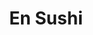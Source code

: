 ---
layout: place
title: En Sushi
permalink: /california/los-angeles/en-sushi.html
stateAbbr: CA
stateName: California
cityName: Los Angeles
seo:
  type: restaurant
  links: http://ensushisantamonica.com/
place_id: ChIJlb5tDG-7woARIuoQ-utARi8
photos:
  - name: >-
      places/ChIJlb5tDG-7woARIuoQ-utARi8/photos/AeeoHcKL8CRMbcq4vWUn8bzSGGGEqH2VNkpJTtdtOJ2W0jZ_AhcMjemSd2sO_f2O2_6F8CFogQ-QIZqxT-_9iP8-IvWwez2wL3GNH2orVu2evY-Gl4W6tMXaXnu0svCDC_O2a10eLLJ2Avc91ClfZvVDAIFaEoiUFqFfb7QoKUqILVQ3H1YFXLYJD5JWiZKHjLI-C5CXDZGtYDJBCw8iZ5o1E7UdW-SfkH16QM24JvWAjxpR2VTgJLhsuasPqZaf_Oy0IhtCqtj_Y8j4hf23aUcOgJdn9vlwFAZkuwfPZXZTgvoZ3HcKZMQdH09HoJ-xzzoKuOKwIFB4eQ04QpilhqV6eklO7Y0LVEU5VkOxKQbBb3wdzc0ushxN60Xdw_f_q6hOElREmGPXhJkJ9lJENZ7JEpzfxpPAkCJrauGPy4KT_RmzEg
    widthPx: 4032
    heightPx: 3024
    authorAttributions:
      - displayName: LB
        uri: https://maps.google.com/maps/contrib/111658485465707052528
        photoUri: >-
          https://lh3.googleusercontent.com/a-/ALV-UjVgLa2EfOsF0Z5WBvprOeX9bYHdehTdix7E0ftRu5tHN-StBRCyDw=s100-p-k-no-mo
    flagContentUri: >-
      https://www.google.com/local/imagery/report/?cb_client=maps_api_places.places_api&image_key=!1e10!2sCIHM0ogKEICAgICupdL4fA&hl=en-US
    googleMapsUri: >-
      https://www.google.com/maps/place//data=!3m4!1e2!3m2!1sCIHM0ogKEICAgICupdL4fA!2e10!4m2!3m1!1s0x80c2bb6f0c6dbe95:0x2f4640ebfa10ea22
  - name: >-
      places/ChIJlb5tDG-7woARIuoQ-utARi8/photos/AeeoHcLvTzI7hEsUHKOGKVWlQa0_YOQUPELiVZSnf43mfGr1-d16rqJM39nlJcE1wmlmcNJJ1YsPioGYmGt8Lg_QselpGzJjqHlqiDiv766BFC5w2Lsr4o8Uo2EyDNsLq92JYGX_aq6IskmPP1487YYCXfTNR4pObchBgDBtSqE5a3K5cKdEGVnCq4TvdNXJT4XysnfftZQ6GQTg8nyBvJ4xxmi1E4VzLfTqYM1oxzoDC-k4OG_sszAHbW6sZSHnoFp5UmUTAnliY--CnOfEuGMTi4hr0IUuICghZOxpvW9W6CERqIzTLbtfwop8IKK1Dya4LQeDOlGowYcb4kQwlCaWiOzwEWYqEcBcmAbAq7mlyLyrimkEOX4qgpqIWwkZsJLUYs9zgf4uSXS8CzPeNWaYYZZsQZZ-dFQEWB9FOuhVB9ASOg
    widthPx: 3000
    heightPx: 4000
    authorAttributions:
      - displayName: Mariel Perales
        uri: https://maps.google.com/maps/contrib/107844757706015084727
        photoUri: >-
          https://lh3.googleusercontent.com/a-/ALV-UjUGsrpiM0STTW5VZ8B4hftnmY-5LyA0aQwMZSIk984Tyf9ZgPFj=s100-p-k-no-mo
    flagContentUri: >-
      https://www.google.com/local/imagery/report/?cb_client=maps_api_places.places_api&image_key=!1e10!2sCIHM0ogKEICAgID99ou2CA&hl=en-US
    googleMapsUri: >-
      https://www.google.com/maps/place//data=!3m4!1e2!3m2!1sCIHM0ogKEICAgID99ou2CA!2e10!4m2!3m1!1s0x80c2bb6f0c6dbe95:0x2f4640ebfa10ea22
  - name: >-
      places/ChIJlb5tDG-7woARIuoQ-utARi8/photos/AeeoHcLTCmzaBMD6Pd8doYZBfqGzWH8Z6SW2YWWxvtx9ToHtVpYnEOIcr6iH20De0DcymOdJjm2969G-hpFZUZdlBiJSIaBK_3wh_yBCeLAk0nKX1QbMGPKzTFv7ChJFMzgMI6nMqV-aF7gVuPucmuHZZaE33diP4u-8HsPl4uqeDXT2dK4Yy36lmvjE4lV6YzxAHh4vxDP9tprYUJertc2TTOo-gaVbV14hYWR9bCqwZC4DXxMdx33dKJhvdqXW646MHSR-fmkHfOCAj4DIiLSjppfFd_H89FgaaIdyF34YAl0fNJDAHqiRbofh-WJC-Sczif-rGwpW8ed2TB7l4wadwI-5aR9e-bICrmkh_L2w21NV70LUemvRZcIvpyDgfCd1Y5HrA9kmMnmT5bQ-ZdNkTe3bi3cmbFhEE1CaL7UMHT8
    widthPx: 4000
    heightPx: 2252
    authorAttributions:
      - displayName: yyuu gg
        uri: https://maps.google.com/maps/contrib/101835521434499504897
        photoUri: >-
          https://lh3.googleusercontent.com/a/ACg8ocLnG90Ix3HStQRxdYhbDQjeQxFdigL7QAr0KB2xjW6YUHllLA=s100-p-k-no-mo
    flagContentUri: >-
      https://www.google.com/local/imagery/report/?cb_client=maps_api_places.places_api&image_key=!1e10!2sCIHM0ogKEICAgMCwzIyvXg&hl=en-US
    googleMapsUri: >-
      https://www.google.com/maps/place//data=!3m4!1e2!3m2!1sCIHM0ogKEICAgMCwzIyvXg!2e10!4m2!3m1!1s0x80c2bb6f0c6dbe95:0x2f4640ebfa10ea22
  - name: >-
      places/ChIJlb5tDG-7woARIuoQ-utARi8/photos/AeeoHcLxqH9qx2wk21OgADyeTg8YzaTJpcscA70ILi9Louz8NdvghtK85j9KQkCt0UOUSkdfUsKCTuWG9dXuGt7utoplVThtTOM8ZP8ogi9z5-Z61khKGCqxdHkZ23mWLvRW7dUDbfKiV_IhxKcZ5tlwuPVMVX5D0Azoyr1CHWRsI8oDBe3U5-OcYL661tJoCdrHjT0Llr0P_jQg-aL2MlU24zKNcnfZfoSqkTgemYfv2sb1esVtdLwQnvj2zyU4BhiijIYyp-0wredZdwc7Tbfe7cA_Ji4bbEcBWS-xGwTERB7_DS_XTk0eYwWNL1zkSq_NcgD_Jdy1s2v8shLXpQCgSZPdyfOqg44aJQTjih-wR9w57CHeTvtG3RxXVj9M4YoVS4nqGfGj6z21WpYC5Ci0iPIyNKzP5VsaJo_iXU6y76SbjUet
    widthPx: 3024
    heightPx: 4032
    authorAttributions:
      - displayName: Diva Ramirez
        uri: https://maps.google.com/maps/contrib/114128639849031378844
        photoUri: >-
          https://lh3.googleusercontent.com/a-/ALV-UjVVnwPzrfiTamcuV2clEAbuLDiY20S_aeQRoJCZH2lmyk0cctFt=s100-p-k-no-mo
    flagContentUri: >-
      https://www.google.com/local/imagery/report/?cb_client=maps_api_places.places_api&image_key=!1e10!2sCIHM0ogKEICAgIDE2t6NvQE&hl=en-US
    googleMapsUri: >-
      https://www.google.com/maps/place//data=!3m4!1e2!3m2!1sCIHM0ogKEICAgIDE2t6NvQE!2e10!4m2!3m1!1s0x80c2bb6f0c6dbe95:0x2f4640ebfa10ea22
  - name: >-
      places/ChIJlb5tDG-7woARIuoQ-utARi8/photos/AeeoHcK_PWjSskmBcy1OgiBlZwtE4nDBb2HUBfcFG_c3XD5fRcwl8hLOHs1W9D8-iSPXUMEmNceHHh6W6X-IodwOJvRuyo9wXjDcIPQf1a-IUOy7PT2xhh04VZUMGSMlTzU12pbdcHIQb1XeakFER9Z8lfIHojCsh75cFmfCp9kZNvWdpYTKigYj6JN5z_WzEmh8TU5EyMeMMMY7_sqZMfnDUllog2NR0dYSS5TwnnE-IdX8NmnOC0WS96FPXl4sqCgnT9Grl_gy4n_De09n8e-863DNlOzUtq1lOSbxQ8NPpSAoE1VD5vsOj3CWANMjS_BoHIYaOEwgcL3tNWZ_ZbsseNP1T46_X8TYLTvqlwP1ORjDTPtWPFtzEU7HeLBRi3kIKD0rOf-sY5PzqQLNqdvd-BH8MQtdrxx-PArkZNYgQ2ZqSA
    widthPx: 1920
    heightPx: 1440
    authorAttributions:
      - displayName: Tracy Bagdon
        uri: https://maps.google.com/maps/contrib/100006160138835101152
        photoUri: >-
          https://lh3.googleusercontent.com/a-/ALV-UjWUDR_KWw4vykmT07LJV3Uzcmz9alMiPJa7zZ_cbVOR1JMal2JupA=s100-p-k-no-mo
    flagContentUri: >-
      https://www.google.com/local/imagery/report/?cb_client=maps_api_places.places_api&image_key=!1e10!2sCIHM0ogKEICAgMCI9t7sHQ&hl=en-US
    googleMapsUri: >-
      https://www.google.com/maps/place//data=!3m4!1e2!3m2!1sCIHM0ogKEICAgMCI9t7sHQ!2e10!4m2!3m1!1s0x80c2bb6f0c6dbe95:0x2f4640ebfa10ea22
  - name: >-
      places/ChIJlb5tDG-7woARIuoQ-utARi8/photos/AeeoHcIdm0J8Can2XBv4xUlNx5o0aUBUTzHy4YxmPp3KauuGs8nmMv2IOowmVFzY_S55lOBm6VKLp1thQv8D1D6JLTsSzuvYnZDczbLP1ir5GjMJHfSSIoFdn9gpuX5v2Sz8N2TqLDEXFN6Snf33VcUwSEF1tYM6TbeUVgrufde5lF7tnffvR1GfjfyezwjP5wpezUQ_gLP1QYxpGRG2wS4JXluZHN0wg4Ng7gZYRmu0a_G75pc6GcfAvKifmiAbBqdHR-IHLGXsC4CnjOI3PU0Wgl7CmBnJ8JrZx5DMh7oCD0-_UhBMunL--xmqizqLu1t54mL9uy0fPFsaGCAreQ9oBbmde5evAGhIafhcbj_1Vw7oQE2M_3ygXicBfz01ktlvseCRLCBWDG-lwKePRQy38WiQwCm807TkCOqjX289Npgc2vWK
    widthPx: 1920
    heightPx: 1920
    authorAttributions:
      - displayName: Sparklewolfie
        uri: https://maps.google.com/maps/contrib/104351461334690149975
        photoUri: >-
          https://lh3.googleusercontent.com/a-/ALV-UjWz_x0UVv5bdndZrKE6ZBipdAbg5uvPtmX4myP7XfCuWH1jbMPolQ=s100-p-k-no-mo
    flagContentUri: >-
      https://www.google.com/local/imagery/report/?cb_client=maps_api_places.places_api&image_key=!1e10!2sCIHM0ogKEICAgIC-0MHV5QE&hl=en-US
    googleMapsUri: >-
      https://www.google.com/maps/place//data=!3m4!1e2!3m2!1sCIHM0ogKEICAgIC-0MHV5QE!2e10!4m2!3m1!1s0x80c2bb6f0c6dbe95:0x2f4640ebfa10ea22
  - name: >-
      places/ChIJlb5tDG-7woARIuoQ-utARi8/photos/AeeoHcJ-OMn53Z1W9RlpIS0jMQM9AiEQWkTV0rPQDclx7s84fURUHWoF7TM8kYIO_qaXOCA18CYtLIOfkI7CiJL-O_gFMuVyHEDsppbNqFgDWYQ9hSL1zBXsYlZ4LnK-o0mDUaOs5BW4G0S8ELkz04KH3cs7RdhIlF0hK4NozpmwYBUw5kt2gZb5Zpi306yc7sA2pY0F-fBvwtKsvries5qY4-j0fJjZyq4DmQkMHd5K_pPkI2vGErqBh8wSTMgvKHorPl287FNaa_eyP4KnfekqSBXdLfef-lMZ4Zj_9JT0dJD2n_i1KG6zq1StVjet4ieOSk0F-SGM4OAj4NdU2dKJiq4uKa_rUI3sTZ1AV7X47Ke8CSmJktjrge_S-3N1_odQs3PyNWnrv2HlSGNqcpcRaqc4Mq-QwpX4DU0quFDMOnV1JA
    widthPx: 4032
    heightPx: 3024
    authorAttributions:
      - displayName: Rick Norton
        uri: https://maps.google.com/maps/contrib/101735641132681502770
        photoUri: >-
          https://lh3.googleusercontent.com/a/ACg8ocJGv_nWioj_doQ_Pei2xWITt6zLvVCJdQ3YUrIMesnDe8Z90A=s100-p-k-no-mo
    flagContentUri: >-
      https://www.google.com/local/imagery/report/?cb_client=maps_api_places.places_api&image_key=!1e10!2sCIHM0ogKEICAgIC-krb6dA&hl=en-US
    googleMapsUri: >-
      https://www.google.com/maps/place//data=!3m4!1e2!3m2!1sCIHM0ogKEICAgIC-krb6dA!2e10!4m2!3m1!1s0x80c2bb6f0c6dbe95:0x2f4640ebfa10ea22
  - name: >-
      places/ChIJlb5tDG-7woARIuoQ-utARi8/photos/AeeoHcKU2q7zkqN6J5LS0rDzx1uRp0KvbQvt90sARWZvFVGaTTTjTcVhGQohFKZqSdzUfzFjywX-lU5ZFdWia8cSngUzG1WajpJDfXtLPMfvcvCHycNZQBgTspoAfHoFHF_uKuSQzvOeXFKMXq3zuAKq6pPH2Z1q8jjM6brZMGeA-0bd6NYIfSINX98rvXGHV3vVNv-YGXxe9MZ6rjymS694JH4DoE9A5WQ-r8yE7RzcFWAdZxJmmFQr81OoZYKSJSAOtTZNGREMNyquwrRoCno9wAcnMT0S7yolVisKPi7NOWeoMDhjpyZUmR-qLVvIm9wP8jjADDPB5qR391_fnfHzjBhbSSu0eU1KA-cpE2x_5Yvk9ShOHWh-SzbOIyfz3V3MajH0yUO7FTvwLkTqQUWhBRLPZG7fN_9cvdgwupfOnm2KoROM
    widthPx: 3024
    heightPx: 4032
    authorAttributions:
      - displayName: Natalie Marrero
        uri: https://maps.google.com/maps/contrib/114293997219877393101
        photoUri: >-
          https://lh3.googleusercontent.com/a-/ALV-UjVl0PwcaDqOqiriAoERip8FR2zhei5_zdpfbCyx2CGAi0eeDFFFzQ=s100-p-k-no-mo
    flagContentUri: >-
      https://www.google.com/local/imagery/report/?cb_client=maps_api_places.places_api&image_key=!1e10!2sCIHM0ogKEICAgIDr-9eE5gE&hl=en-US
    googleMapsUri: >-
      https://www.google.com/maps/place//data=!3m4!1e2!3m2!1sCIHM0ogKEICAgIDr-9eE5gE!2e10!4m2!3m1!1s0x80c2bb6f0c6dbe95:0x2f4640ebfa10ea22
  - name: >-
      places/ChIJlb5tDG-7woARIuoQ-utARi8/photos/AeeoHcLW5AbJnGDZfFbl6IUkTX-_quCRcIKa6IQHQR-hX3A3HDUC2EfGKpH0n4WpmPCKFfC-DkGYToHB1i0Wr3dkVpVrdGLnNh4k5bBhgYNeGUm5xa_Cv8Noy12Mtnjs0-Sduo0MmbbjZ3aMEv8wlHt2O354p9kP_D9AZo3JtyZZzGknGg2paZHWOlBvUVvo4m3hV6uKzLbZjg1q3iHgbk95TRTf3PGKuQZ52ceABkvuV5VkpumkA5hc6SxItafN4hdsOmZ4_wBxEILMprYw0EgrarPTlVPMkfOHPh2_tqcXVMYPCcKBjalW09BIAAbuKUH2l29OCp5pT2m8AH7RAIvppt_Ec_2WPpdRmMswUSnbzjxiZdVJkIjErHQeYUp-Yhlgdhsq81xd2UVAobZRoRtFwgDZtmgFfca8xzBVwaSozMHkL0LO
    widthPx: 3024
    heightPx: 4032
    authorAttributions:
      - displayName: Ahava Space
        uri: https://maps.google.com/maps/contrib/102062191946664783503
        photoUri: >-
          https://lh3.googleusercontent.com/a-/ALV-UjWQhCfMT2L8luIjD3hW2yKw4Qd7RcwLgMqRmdSBu9Y3MQbUQ7JfiQ=s100-p-k-no-mo
    flagContentUri: >-
      https://www.google.com/local/imagery/report/?cb_client=maps_api_places.places_api&image_key=!1e10!2sCIHM0ogKEICAgICBn5HEvQE&hl=en-US
    googleMapsUri: >-
      https://www.google.com/maps/place//data=!3m4!1e2!3m2!1sCIHM0ogKEICAgICBn5HEvQE!2e10!4m2!3m1!1s0x80c2bb6f0c6dbe95:0x2f4640ebfa10ea22
  - name: >-
      places/ChIJlb5tDG-7woARIuoQ-utARi8/photos/AeeoHcLleJeG1keECjstIGH8CrIRRLg2edZ_LznfyEMVWqfP7Q5hkF3Z6_jCPib6oFqVP82dz-C1qbABEMPKVcUa0ZV2SnMTntKZlgmp8NbEseECzoaortoacghQU3spi3S2dRnXfbUurfCudjRAzGpEgX9i-nZB2oprK6T00nAvl0_hxPNjvy28pWwhTjtBTF75zC_Qcnh6i3mYGMyZA-oJppKrYB3BKZS6S_J2GMYcA-qhfqA1NJhTuJve2jNRi0mL0DVF7M5yQBaXzjx3Eg-kkG4PaDpm7x_fRzl4ZvWW3pWebLOGUTSvup8fEU9DYniEAJLPSyifgs6xTnuM2xIBZyIkkL9mwCvie53xwSWuu2LEngOIVCeziGDUCY3Ba4we-bIK91JacCOvu-MBGR6kDgOok9V7lNboEMjYdQQ1-O6qWRSG
    widthPx: 4128
    heightPx: 2322
    authorAttributions:
      - displayName: AsyA Bell
        uri: https://maps.google.com/maps/contrib/101620968954798486378
        photoUri: >-
          https://lh3.googleusercontent.com/a-/ALV-UjWBu4l1rR8ngUubU_uV59yG8ogpEk9OS7bZG3P8loCAq7311Ac=s100-p-k-no-mo
    flagContentUri: >-
      https://www.google.com/local/imagery/report/?cb_client=maps_api_places.places_api&image_key=!1e10!2sCIHM0ogKEICAgICEjda_8QE&hl=en-US
    googleMapsUri: >-
      https://www.google.com/maps/place//data=!3m4!1e2!3m2!1sCIHM0ogKEICAgICEjda_8QE!2e10!4m2!3m1!1s0x80c2bb6f0c6dbe95:0x2f4640ebfa10ea22
address: 11651 Santa Monica Blvd, Los Angeles, CA 90025, USA
street: 11651 Santa Monica Blvd
city: Los Angeles
state: CA
zip: '90025'
country: USA
neighborhood: Sawtelle
latitude: '34.044373'
longitude: '-118.455319'
accessibility_options:
  wheelchairAccessibleParking: true
  wheelchairAccessibleEntrance: true
  wheelchairAccessibleRestroom: true
  wheelchairAccessibleSeating: true
business_status: OPERATIONAL
name: En Sushi
google_maps_links:
  directionsUri: >-
    https://www.google.com/maps/dir//''/data=!4m7!4m6!1m1!4e2!1m2!1m1!1s0x80c2bb6f0c6dbe95:0x2f4640ebfa10ea22!3e0
  placeUri: https://maps.google.com/?cid=3406481550409263650
  writeAReviewUri: >-
    https://www.google.com/maps/place//data=!4m3!3m2!1s0x80c2bb6f0c6dbe95:0x2f4640ebfa10ea22!12e1
  reviewsUri: >-
    https://www.google.com/maps/place//data=!4m4!3m3!1s0x80c2bb6f0c6dbe95:0x2f4640ebfa10ea22!9m1!1b1
  photosUri: >-
    https://www.google.com/maps/place//data=!4m3!3m2!1s0x80c2bb6f0c6dbe95:0x2f4640ebfa10ea22!10e5
primary_type: Japanese Restaurant
opening_hours:
  openNow: true
  periods:
    - open:
        day: 0
        hour: 11
        minute: 45
      close:
        day: 0
        hour: 22
        minute: 0
    - open:
        day: 1
        hour: 15
        minute: 0
      close:
        day: 1
        hour: 22
        minute: 0
    - open:
        day: 2
        hour: 11
        minute: 45
      close:
        day: 2
        hour: 22
        minute: 0
    - open:
        day: 3
        hour: 11
        minute: 45
      close:
        day: 3
        hour: 22
        minute: 0
    - open:
        day: 4
        hour: 11
        minute: 45
      close:
        day: 4
        hour: 22
        minute: 30
    - open:
        day: 5
        hour: 11
        minute: 45
      close:
        day: 5
        hour: 22
        minute: 30
    - open:
        day: 6
        hour: 11
        minute: 45
      close:
        day: 6
        hour: 22
        minute: 30
  weekdayDescriptions:
    - 'Monday: 3:00 – 10:00 PM'
    - 'Tuesday: 11:45 AM – 10:00 PM'
    - 'Wednesday: 11:45 AM – 10:00 PM'
    - 'Thursday: 11:45 AM – 10:30 PM'
    - 'Friday: 11:45 AM – 10:30 PM'
    - 'Saturday: 11:45 AM – 10:30 PM'
    - 'Sunday: 11:45 AM – 10:00 PM'
  nextCloseTime: '2025-05-04T05:30:00Z'
secondary_opening_hours:
  - openNow: true
    periods:
      - open:
          day: 0
          hour: 15
          minute: 0
        close:
          day: 0
          hour: 19
          minute: 0
      - open:
          day: 1
          hour: 15
          minute: 0
        close:
          day: 1
          hour: 19
          minute: 0
      - open:
          day: 1
          hour: 21
          minute: 0
        close:
          day: 1
          hour: 22
          minute: 0
      - open:
          day: 2
          hour: 15
          minute: 0
        close:
          day: 2
          hour: 19
          minute: 0
      - open:
          day: 2
          hour: 21
          minute: 0
        close:
          day: 2
          hour: 22
          minute: 0
      - open:
          day: 3
          hour: 15
          minute: 0
        close:
          day: 3
          hour: 19
          minute: 0
      - open:
          day: 3
          hour: 21
          minute: 0
        close:
          day: 3
          hour: 22
          minute: 0
      - open:
          day: 4
          hour: 15
          minute: 0
        close:
          day: 4
          hour: 19
          minute: 0
      - open:
          day: 4
          hour: 21
          minute: 0
        close:
          day: 4
          hour: 22
          minute: 30
      - open:
          day: 5
          hour: 15
          minute: 0
        close:
          day: 5
          hour: 19
          minute: 0
      - open:
          day: 6
          hour: 15
          minute: 0
        close:
          day: 6
          hour: 19
          minute: 0
    weekdayDescriptions:
      - 'Monday: 3:00 – 7:00 PM, 9:00 – 10:00 PM'
      - 'Tuesday: 3:00 – 7:00 PM, 9:00 – 10:00 PM'
      - 'Wednesday: 3:00 – 7:00 PM, 9:00 – 10:00 PM'
      - 'Thursday: 3:00 – 7:00 PM, 9:00 – 10:30 PM'
      - 'Friday: 3:00 – 7:00 PM'
      - 'Saturday: 3:00 – 7:00 PM'
      - 'Sunday: 3:00 – 7:00 PM'
    secondaryHoursType: HAPPY_HOUR
    nextCloseTime: '2025-05-04T02:00:00Z'
phone: (310) 477-1551
price_level: PRICE_LEVEL_MODERATE
price_range: $20 &ndash; $30
rating: '4.4'
rating_count: 537
website: http://ensushisantamonica.com/
description: >-
  Discover En Sushi in Los Angeles, CA$$$En Sushi in Los Angeles, CA, is a
  welcoming Japanese restaurant that specializes in fresh sushi and sashimi,
  along with a variety of Asian-inspired dishes designed to delight seafood
  enthusiasts. The spot is known for its inviting atmosphere and value-driven
  happy hour options, making it a popular choice for casual meals or special
  gatherings in the vibrant Sawtelle neighborhood. Accessibility features like
  wheelchair-friendly parking and entrances ensure a comfortable experience for
  all guests, while the moderate price range offers affordable yet satisfying
  dining. With its operational hours extending into the evening, it's an ideal
  destination for those searching for top-rated sushi near me in a lively urban
  setting.
generative_summary: >-
  Discover En Sushi in Los Angeles, CA$$$En Sushi in Los Angeles, CA, is a
  welcoming Japanese restaurant that specializes in fresh sushi and sashimi,
  along with a variety of Asian-inspired dishes designed to delight seafood
  enthusiasts. The spot is known for its inviting atmosphere and value-driven
  happy hour options, making it a popular choice for casual meals or special
  gatherings in the vibrant Sawtelle neighborhood. Accessibility features like
  wheelchair-friendly parking and entrances ensure a comfortable experience for
  all guests, while the moderate price range offers affordable yet satisfying
  dining. With its operational hours extending into the evening, it's an ideal
  destination for those searching for top-rated sushi near me in a lively urban
  setting.
generative_disclosure: Summarized by AI using the Grok-3-Mini model.
reviews:
  - name: >-
      places/ChIJlb5tDG-7woARIuoQ-utARi8/reviews/ChdDSUhNMG9nS0VJQ0FnTUNJOXM3bjBBRRAB
    relativePublishTimeDescription: a month ago
    rating: 5
    text:
      text: >-
        Not only is the food always very good and fresh but the happy hour can't
        be beat. This has become the place for me and my friends for birthday
        celebrations. I really like the atmosphere and the staff is excellent
        especially Sarutta. this is already my second time here this week and
        I'll probably be here one more time if not more!
      languageCode: en
    originalText:
      text: >-
        Not only is the food always very good and fresh but the happy hour can't
        be beat. This has become the place for me and my friends for birthday
        celebrations. I really like the atmosphere and the staff is excellent
        especially Sarutta. this is already my second time here this week and
        I'll probably be here one more time if not more!
      languageCode: en
    authorAttribution:
      displayName: Tracy Bagdon
      uri: https://www.google.com/maps/contrib/100006160138835101152/reviews
      photoUri: >-
        https://lh3.googleusercontent.com/a-/ALV-UjWUDR_KWw4vykmT07LJV3Uzcmz9alMiPJa7zZ_cbVOR1JMal2JupA=s128-c0x00000000-cc-rp-mo-ba3
    publishTime: '2025-04-01T20:58:14.506012Z'
    flagContentUri: >-
      https://www.google.com/local/review/rap/report?postId=ChdDSUhNMG9nS0VJQ0FnTUNJOXM3bjBBRRAB&d=17924085&t=1
    googleMapsUri: >-
      https://www.google.com/maps/reviews/data=!4m6!14m5!1m4!2m3!1sChdDSUhNMG9nS0VJQ0FnTUNJOXM3bjBBRRAB!2m1!1s0x80c2bb6f0c6dbe95:0x2f4640ebfa10ea22
  - name: >-
      places/ChIJlb5tDG-7woARIuoQ-utARi8/reviews/ChZDSUhNMG9nS0VJQ0FnSURfdEtqQWJREAE
    relativePublishTimeDescription: 3 months ago
    rating: 5
    text:
      text: >-
        En sushi is my go to spot for sushi in LA! First, they have an amazing
        happy hour menu that has both a lot of food and drink items for majorly
        discounted prices. I love to come here for date night, for lunch special
        during the day, and also bring the family for a fun night of great
        tasting sushi! Their Miso Soup is the best in the city- simple clean and
        so satisfying. The staff does such an amazing and welcoming job. From
        barbacks who are always smiling to sushi chefs, server and manager
        everyone is friendly and makes great recommendations. I come here once a
        week at s minimum and you should too, thanks en sushi west la for always
        leaving us full and happy.
      languageCode: en
    originalText:
      text: >-
        En sushi is my go to spot for sushi in LA! First, they have an amazing
        happy hour menu that has both a lot of food and drink items for majorly
        discounted prices. I love to come here for date night, for lunch special
        during the day, and also bring the family for a fun night of great
        tasting sushi! Their Miso Soup is the best in the city- simple clean and
        so satisfying. The staff does such an amazing and welcoming job. From
        barbacks who are always smiling to sushi chefs, server and manager
        everyone is friendly and makes great recommendations. I come here once a
        week at s minimum and you should too, thanks en sushi west la for always
        leaving us full and happy.
      languageCode: en
    authorAttribution:
      displayName: Golak Nadery
      uri: https://www.google.com/maps/contrib/108314053252422217319/reviews
      photoUri: >-
        https://lh3.googleusercontent.com/a-/ALV-UjVGoim2MNTN_MifSHsjTXNVl6nC7nP6atBgU11RNb3Z88uiBCk=s128-c0x00000000-cc-rp-mo
    publishTime: '2025-01-21T23:32:14.633161Z'
    flagContentUri: >-
      https://www.google.com/local/review/rap/report?postId=ChZDSUhNMG9nS0VJQ0FnSURfdEtqQWJREAE&d=17924085&t=1
    googleMapsUri: >-
      https://www.google.com/maps/reviews/data=!4m6!14m5!1m4!2m3!1sChZDSUhNMG9nS0VJQ0FnSURfdEtqQWJREAE!2m1!1s0x80c2bb6f0c6dbe95:0x2f4640ebfa10ea22
  - name: >-
      places/ChIJlb5tDG-7woARIuoQ-utARi8/reviews/ChdDSUhNMG9nS0VJQ0FnTUNveWRXVjZBRRAB
    relativePublishTimeDescription: 2 weeks ago
    rating: 5
    text:
      text: >-
        Omg Jenny!!! SHE IS AMAZING!!! The food was awesome, flavorful, and the
        service provided was flawless. Jenny is so much fun and she was so kind
        and helpful! The food, plus the service, and atmosphere was fantastic.
        Can't wait to visit again!!!
      languageCode: en
    originalText:
      text: >-
        Omg Jenny!!! SHE IS AMAZING!!! The food was awesome, flavorful, and the
        service provided was flawless. Jenny is so much fun and she was so kind
        and helpful! The food, plus the service, and atmosphere was fantastic.
        Can't wait to visit again!!!
      languageCode: en
    authorAttribution:
      displayName: Sorah Shin
      uri: https://www.google.com/maps/contrib/104678680547397624765/reviews
      photoUri: >-
        https://lh3.googleusercontent.com/a-/ALV-UjUC7sWcHgrOED0EIGSbXAG8fsMhJLFtHvqrCiBCjkjIVWdTOo5R=s128-c0x00000000-cc-rp-mo-ba5
    publishTime: '2025-04-18T03:26:13.890289Z'
    flagContentUri: >-
      https://www.google.com/local/review/rap/report?postId=ChdDSUhNMG9nS0VJQ0FnTUNveWRXVjZBRRAB&d=17924085&t=1
    googleMapsUri: >-
      https://www.google.com/maps/reviews/data=!4m6!14m5!1m4!2m3!1sChdDSUhNMG9nS0VJQ0FnTUNveWRXVjZBRRAB!2m1!1s0x80c2bb6f0c6dbe95:0x2f4640ebfa10ea22
  - name: >-
      places/ChIJlb5tDG-7woARIuoQ-utARi8/reviews/ChZDSUhNMG9nS0VJQ0FnTUN3ekl5dkxnEAE
    relativePublishTimeDescription: a month ago
    rating: 5
    text:
      text: It's really delicious. I strongly recommend it.
      languageCode: en
    originalText:
      text: It's really delicious. I strongly recommend it.
      languageCode: en
    authorAttribution:
      displayName: yyuu gg
      uri: https://www.google.com/maps/contrib/101835521434499504897/reviews
      photoUri: >-
        https://lh3.googleusercontent.com/a/ACg8ocLnG90Ix3HStQRxdYhbDQjeQxFdigL7QAr0KB2xjW6YUHllLA=s128-c0x00000000-cc-rp-mo
    publishTime: '2025-03-17T02:26:42.632921Z'
    flagContentUri: >-
      https://www.google.com/local/review/rap/report?postId=ChZDSUhNMG9nS0VJQ0FnTUN3ekl5dkxnEAE&d=17924085&t=1
    googleMapsUri: >-
      https://www.google.com/maps/reviews/data=!4m6!14m5!1m4!2m3!1sChZDSUhNMG9nS0VJQ0FnTUN3ekl5dkxnEAE!2m1!1s0x80c2bb6f0c6dbe95:0x2f4640ebfa10ea22
  - name: >-
      places/ChIJlb5tDG-7woARIuoQ-utARi8/reviews/ChZDSUhNMG9nS0VJQ0FnSURyLTllRUpnEAE
    relativePublishTimeDescription: 9 months ago
    rating: 5
    text:
      text: >-
        The sushi here was delicious - my favorite was the spicy Rebecca- I
        highly recommend and would go again.


        I did not make it for the happy hour but I’ve heard it is a great day.
      languageCode: en
    originalText:
      text: >-
        The sushi here was delicious - my favorite was the spicy Rebecca- I
        highly recommend and would go again.


        I did not make it for the happy hour but I’ve heard it is a great day.
      languageCode: en
    authorAttribution:
      displayName: Natalie Marrero
      uri: https://www.google.com/maps/contrib/114293997219877393101/reviews
      photoUri: >-
        https://lh3.googleusercontent.com/a-/ALV-UjVl0PwcaDqOqiriAoERip8FR2zhei5_zdpfbCyx2CGAi0eeDFFFzQ=s128-c0x00000000-cc-rp-mo-ba5
    publishTime: '2024-07-20T17:27:04.150232Z'
    flagContentUri: >-
      https://www.google.com/local/review/rap/report?postId=ChZDSUhNMG9nS0VJQ0FnSURyLTllRUpnEAE&d=17924085&t=1
    googleMapsUri: >-
      https://www.google.com/maps/reviews/data=!4m6!14m5!1m4!2m3!1sChZDSUhNMG9nS0VJQ0FnSURyLTllRUpnEAE!2m1!1s0x80c2bb6f0c6dbe95:0x2f4640ebfa10ea22
review_summary: >-
  What Customers Are Saying About This Sushi Spot$$$Folks often rave about the
  fresh and flavorful sushi at this local favorite, highlighting how the dishes
  consistently deliver on taste and quality for a satisfying meal. Many
  appreciate the unbeatable happy hour deals that make it easy to enjoy a
  variety of options without breaking the bank, turning it into a go-to spot for
  casual get-togethers or quick lunches. Reviewers frequently mention the
  welcoming vibe and efficient service that enhance the overall experience, with
  simple yet comforting items like miso soup standing out as crowd-pleasers.
  Overall, it's praised for being a reliable choice that leaves visitors feeling
  full and happy, encouraging repeat visits for anyone exploring best sushi near
  me. While opinions are generally positive, the consensus is that it's a solid
  pick for authentic Japanese flavors in a relaxed environment.
review_disclosure: Summarized by AI using the Grok-3-Mini model.
parking_options:
  freeParkingLot: true
  paidParkingLot: true
  freeStreetParking: true
  paidStreetParking: true
payment_options:
  acceptsCreditCards: true
  acceptsDebitCards: true
  acceptsCashOnly: false
  acceptsNfc: true
allow_dogs: null
curbside_pickup: false
delivery: true
dine_in: true
good_for_children: null
good_for_groups: true
good_for_sports: false
live_music: false
menu_for_children: false
outdoor_seating: false
reservable: null
restroom: true
serves_beer: true
serves_breakfast: false
serves_brunch: false
serves_cocktails: true
serves_coffee: null
serves_dinner: true
serves_dessert: true
serves_lunch: null
serves_vegetarian_food: false
serves_wine: true
takeout: true
update_category: atmosphere
places_description: null

---